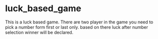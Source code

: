 # luck_based_game
This is a luck based game. There are two player in the game you need to pick a number form first or last only. based on there luck after number selection winner will be declared.
